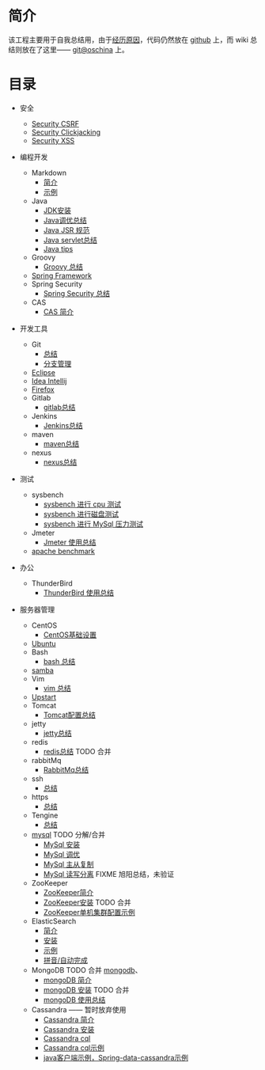 # 简介
该工程主要用于自我总结用，由于[经历原因](introduction)，代码仍然放在 [github](https://github.com/btpka3/btpka3.github.com) 上，而 wiki 总结则放在了这里—— [git@oschina](http://git.oschina.net/btpka3/btpka3/wikis/home) 上。

# 目录
* 安全
    * [Security CSRF](security-csrf)
    * [Security Clickjacking](security-clickjacking)
    * [Security XSS](security-xss)
* 编程开发
    * Markdown
        * [简介](md-intro)
        * [示例](md-demo)
    * Java
        * [JDK安装](java-jdk-install)
        * [Java调优总结](java-tuning)
        * [Java JSR 规范](java-jsr)
        * [Java servlet总结](java-servlet)
        * [Java tips](java-tips)
    * Groovy
        * [Groovy 总结](groovy)
    * [Spring Framework](spring-framework)
    * Spring Security
        * [Spring Security 总结](spring-security)
    * CAS
        * [CAS 简介](cas-intro)


* 开发工具
    * Git
        * [总结](git-summary)
        * [分支管理](git-branch)
    * [Eclipse](eclipse)
    * [Idea Intellij](idea-intellij)
    * [Firefox](firefox)
    * Gitlab
        * [gitlab总结](gitlab-summary)
    * Jenkins
        * [Jenkins总结](jenkins-summary)
    * maven
        * [maven总结](mvn-summary)
    * nexus
        * [nexus总结](nexus-summary)

* 测试
    * sysbench
        * [sysbench 进行 cpu 测试](sysbench-cpu)
        * [sysbench 进行磁盘测试](sysbench-fileio)
        * [sysbench 进行 MySql 压力测试](sysbench-mysql)
    * Jmeter
        * [Jmeter 使用总结](jmeter-summary)
    * [apache benchmark](ab) 

* 办公
    * ThunderBird
        * [ThunderBird 使用总结](thunderbird-summary)

* 服务器管理
    * CentOS
        * [CentOS基础设置](centos-base-setup)
    * [Ubuntu](ubuntu)
    * Bash
        * [bash 总结](bash-summary)
    * [samba](samba)
    * Vim
        * [vim 总结](vim-summary)
    * [Upstart](upstart)
    * Tomcat
        * [Tomcat配置总结](tomcat-summary)
    * jetty
        * [jetty总结](jetty-summary)
    * redis
        * [redis总结](redis-summary)  TODO 合并
    * rabbitMq
        * [RabbitMq总结](rabbitmq-summary)
    * ssh
        * [总结](ssh-summary)
    * https
        * [总结](https-summary)
    * Tengine
        * [总结](tengine-summary)
    * [mysql](MySql) TODO 分解/合并
        * [MySql 安装](mysql-install)
        * [MySql 调优](mysql-tuning)
        * [MySql 主从复制](mysql-replication)
        * [MySql 读写分离](mysql-rw-splitting) FIXME 旭阳总结，未验证
    * ZooKeeper
        * [ZooKeeper简介](zk-intro)
        * [ZooKeeper安装](zk-install)   TODO 合并
        * [ZooKeeper单机集群配置示例](zk-cluster-demo)
    * ElasticSearch
        * [简介](es-intro)
        * [安装](es-install)
        * [示例](es-search)
        * [拼音/自动完成](es-pinyin)
    * MongoDB                TODO 合并 [mongodb](mongodb)、
        * [mongoDB 简介](mongo-intro)
        * [mongoDB 安装](mongo-install)  TODO 合并
        * [mongoDB 使用总结](mongo-summary)
    * Cassandra  —— 暂时放弃使用
        * [Cassandra 简介](cassandra-intro)
        * [Cassandra 安装](cassandra-install)
        * [Cassandra cql](cassandra-cql)
        * [Cassandra cql示例](cassandra-cql-demo)
        * [java客户端示例，Spring-data-cassandra示例](https://github.com/btpka3/btpka3.github.com/tree/master/java/first-cassandra)
